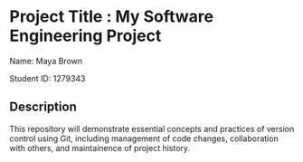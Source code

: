 # Project Title : My Software Engineering Project

Name: Maya Brown

Student ID: 1279343

## Description

This repository will demonstrate essential concepts and practices of version control
using Git, including management of code changes, collaboration with others, and maintainence of project history.